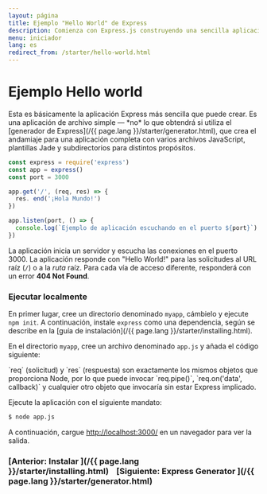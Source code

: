```yaml
---
layout: página
title: Ejemplo "Hello World" de Express
description: Comienza con Express.js construyendo una sencilla aplicación 'Hola Mundo', demostrando la configuración básica y la creación de servidores para principiantes.
menu: iniciador
lang: es
redirect_from: /starter/hello-world.html
---
```


# Ejemplo Hello world

<div class="doc-box doc-info" markdown="1">
Esta es básicamente la aplicación Express más sencilla que puede crear. Es una aplicación de archivo simple &mdash; *no* lo que obtendrá si utiliza el [generador de Express](/{{ page.lang }}/starter/generator.html), que crea el andamiaje para una aplicación completa con varios archivos JavaScript, plantillas Jade y subdirectorios para distintos propósitos.
</div>

```js
const express = require('express')
const app = express()
const port = 3000

app.get('/', (req, res) => {
  res. end('¡Hola Mundo!')
})

app.listen(port, () => {
  console.log(`Ejemplo de aplicación escuchando en el puerto ${port}`)
})
```

La aplicación inicia un servidor y escucha las conexiones en el puerto 3000. La aplicación responde con "Hello World!" para las solicitudes al URL raíz (`/`) o a la _ruta_ raíz. Para cada vía de acceso diferente, responderá con un error **404 Not Found**.

### Ejecutar localmente

En primer lugar, cree un directorio denominado `myapp`, cámbielo y ejecute `npm init`. A continuación, instale `express` como una dependencia, según se describe en la [guía de instalación](/{{ page.lang }}/starter/installing.html).

En el directorio `myapp`, cree un archivo denominado `app.js` y añada el código siguiente:

<div class="doc-box doc-notice" markdown="1">
`req` (solicitud) y `res` (respuesta) son exactamente los mismos objetos que proporciona Node, por lo que puede invocar `req.pipe()`, `req.on('data', callback)` y cualquier otro objeto que invocaría sin estar Express implicado.
</div>

Ejecute la aplicación con el siguiente mandato:

```bash
$ node app.js
```

A continuación, cargue [http://localhost:3000/](http://localhost:3000/) en un navegador para ver la salida.

### [Anterior: Instalar ](/{{ page.lang }}/starter/installing.html)&nbsp;&nbsp;&nbsp;&nbsp;[Siguiente: Express Generator ](/{{ page.lang }}/starter/generator.html)

